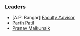 ### Leaders
* [A.P. Bangar] [Faculty Advisor](mailto:ap.bangar@owasp.org)
* [Parth Patil](mailto:parth.patil@owasp.org)
* [Pranav Malkunaik](mailto:pranav.malkunaik@owasp.org)

